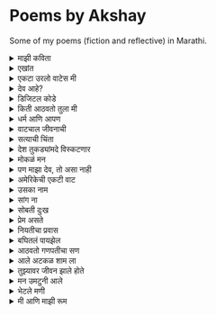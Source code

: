 # Poems by Akshay

Some of my poems (fiction and reflective) in Marathi.

<details>
  <summary>माझी कविता</summary>

    किडकी मध्ये बसलो होतो,
    विचार करत आशेच्या वनात,
    वाऱ्याची झुळका यावी तशी आली,
    खुलवून शब्दहांची दार माझ्या मनात,
    
    धार तसे बंदच असायचे माझे,
    खडके हि कधी उगडात नसे मी,
    पण ती आल्या पासून,
    जणू बांधीसातून मुक्त झालो मी,
    
    नदी चे पाणी वाहत जावा,
    तशी वाहते ती माझ्या घरात,
    मासाचा जेव जसा पाण्यात गुंतवा,
    तास गुंतलो मी तिच्या मनात,
    
    वाटलं होत येईल दोन जोडी घेऊन,
    रूप-रंग केले असते येता माझ्या धारी,
    पण पूर्ण सिंगार करून, 
    शब्द गीत घेऊनिच आली ती माझ्या धारी,
    
    बोलायची खूप आवड तिला,
    मी फक्त ऐकायचं काम करतो,
    सांगते सारेच ती मला,
    मी हि फक्त लिहायचा काम करतो,
    
    असा मी अन माझी कविता,
    दोघे हि आता हरवून बाईसलो,
    एकमेकांच्या गोष्ट, गीत,
    विचारांचे तारे वेचत बाईसलो
</details>

<details>
  <summary>एखांत</summary>
  
    एखांताची चाहूल लागते,
    जेव्हा आभाळात आधार दाटते,
    
    दाटलेले खाले बोर आभाळ,
    मनाचे ओन्जल ओळी करते,
    
    पावसाच्या सरीसारख्या आठवणी,
    सुगंधी विचारांत दरवळते.
    
    विचारांतून बुडतं एखांताचे बीज,
    अन मनाच्या शिवारात रुजते.
    
    निर्जनाची करणे त्याला,
    जगण्याची संधी देते,
    
    मनाची माती त्याला,
    घाट उराशी पकडून दरते,
    
    फुलतं, बहरतं एकांत,
    मनाच्या शिवारयत बंदीमुखतः वाढतं.
    
    पण अनोळखी असुनी, ओळखीच्या गर्दीत,
    एकांत हरवते, कुठे तरी लपते.
    
    आले कधी विरहाचे किरण उजळूनी, 
    तरी आपले एखांत, आपल्याला पारखे वाटते. 
</details>

<details>
<summary>एकटा उरलो वाटेस मी</summary>

    फेकले मी माझ्या मनाला,
    फेकले मी देह हि,
    जडले होते जीव असं,
    कि फेकले मी स्वप्नही,
    
    प्रेम होते वेंधळं,
    आणि प्राण होते गुंतले,
    तरी मुक्त केले मना,
    तुडवुनी मी माझे फुले,
    
    फुलांचे सुंदगडी हि होते,
    रंग हि होते माझ्या वारी,
    सोडण्याचा घास इतका,
    कि मी स्वतःला पारखे करी,
    
    तिनंही दिली होती ऊब,
    ध्यास माझं राखणे खरी,
    मूर्ख मी ते नसमजता,
    वाटले माझं अबोला बरी,
    
    त्यानंतर ती वाट सुटली,
    अन सुटले तिची साथही,
    वाटले चालेल मी नव्याने,
    पण सुटले नकाशे अन द्यास हि,
    
    ना समजले मला काही, 
    ना जाणले मी तिला, 
    आता उगाच रडतो-जगडतो, 
    होता आठवणीचा पहाडा मला.
    
    दिशा, स्वप्नं, आणि ती —
    सगळंच पडले मागे आता,
    एकटा उरलो वाटेस मी,
    सावलीलादेखील न उरली आता.

</details>


<details>
  <summary>देव आहे?</summary>
  
    देव आहे? अस्से विचारतो कधी तरी,
    असू व नसो, अस्से मानतो कधी तरी,
    असेल का तो गोष्टी सार्क शुरवीर?,
    का असेल तो, माणसा सारखे कपटवीर,
    
    इतके वर्ष गेले पण अजून पत्ता टाऊक नाही,
    कुठे राहतो, काई करतो, का करतो, टाऊक नाही,
    किती जन्मे गेली, तरी अजून देव कसा समजला नाही?
    अस्से विचारतो कधी तरी,
    
    ते लोक मन्हातात त्यांचा देव सर्वोत्तम,
    आम्ही महतो आमचा देव सर्वोत्तम,
    अशी का पारध्यात माय मोजनार?
    अस विचारतो कधी तरी,
    
    किती ते जेव्हास त्रास असेल,
    किती ते भक्तास अस्स असेल,
    तरी त्याला  क्या? आला तो कधी भेटायला?
    अस विचारतो कधी तरी,
    
    कधी वाटते, ये सारेच बनावट,
    देव, धर्म, स्वर्ग आणि नरक, सर्वे बनावट,
    पण या बनावटी चे कारण क्या?
    अस विचारतो कधी तरी,
    
    आता तर चांगले, वाईट पण वाटते बनावट,
    झाली असावी मांसातूनच, नकळता ही बनावट,
    या बनवटीला अजरामर करावी, मानूंतरी नाही का देव आणि धर्म?
    अस विचारतो कधी तरी,
    
    बगता बगतले तर आहे देव भावाचा भाग,
    आणि बगतले तर आहे धर्म समाजाचा भाग,
    मग का आपण एकत्र करतो दोगांना?
    अस विचारतो कधी तरी,
    
    जरी देव असू व नसो, आहे गरज आह्माला देवाची,
    गरज ती प्रेमाची, मायेची, आत्म शांतीची,
    मग का आपण देवालाच धान देतो? का देव ला गरज तेचि?
    अस विचारतो कधी तरी,
    
    मानले मी आहे देव कुठे तरी,
    मानले मी आहे देव जगा वरी,
    पण मग देवाजीचे देव कोण?
    अस विचारतो कधी तरी.
</details>


<details>
  <summary>डिजिटल कोडे</summary>

    रात्रीचा अंधार, स्क्रीनचा तो प्रकाश,
    बोटं फिरती वेगाने, शोधे काही खास.
    शहराच्या गर्दीत, एकटेच मन,
    डिजिटल जगात, हरवले ते क्षण.
    
    एका क्लिकवर, उघडले एक दार,
    अनोळखी संदेश, गूढ त्याचा भार.
    "सत्य आहे तिथे, जिथे नजर न जाई,"
    एक कोडं, मनात शंका घेई.
    
    रात्रीची शांतता, वाढवे धडधड,
    प्रत्येक आवाजात, वाटे काही गडबड.
    कुणीतरी पाहे, अदृश्य ती नजर,
    जाळ्यात अडकले, काळाचे हे चक्र.
    
    शोधता शोधता, मिळाली एक खूण,
    जुने ते रहस्य, दडले होते खूप.
    एका जुन्या लॅपटॉपमध्ये, एक फोटो दिसे,
    ओळखले त्याला, जो कधीच नसे.
    
    मागे फिरले सारे, आठवणींचे धागे,
    भविष्याची भीती, वर्तमानाला जागे.
    सत्य आले समोर, भयाण ते रूप,
    डिजिटल जगाचे, हे कसे गूढ स्तूप.
    
    आता कुठे जावे, कुणावर विश्वास ठेवावा?
    प्रत्येक पावलावर, धोकाच दिसावा.
    स्क्रीनवरचा संदेश, पुन्हा चमकला,
    "तू एकटा नाहीस," आणि तो अदृश्य झाला.
</details>

<details>
  <summary>किती आठवतो तुला मी</summary>
    
    किती आठवतो तुला मी,
    आटवून मग सावरतो मला मी,
    सावरून पुन्हा भटकतो मी,
    भटकलो जरी किती हि, तरी तुझेच प्रेम गीत लिहतो मी,
    
    कसे सांगू कुठे कुठे दिसतेस तू?
    मोरपणाच्या पिसारे रंगात दिसतेस तू,
    नाजूक आणि चपळ हिरनात दिसतेस तू,
    शांततेच्या प्रतीकि राजहंसाथ दिसतेस तू,
    
    किती आठवतो तुझ्या कांतीचे गाणे,
    किती साहारतो तुझा आठवणींचे गाणे,
    किती मधुर होते तुझे बोलणे, जसी कोयलीची वाणी,
    किती सुंदर होते तुझे दिसणे, जसी चैतन्यावाणी,
    
    यायचो तुझ्याच भवती किती हि मनाता नाही,
    उमजायचे प्रेत तुझ्यात, अन माजत हि काही,
    कोड असायची तुझ्या बाजू बसण्या साठी,
    गॉड असायची नाव माझे तुझ्या ओठी,
    
    तुझ्या प्रेमाचे बात होती न्यारी,
    किती हि रस्ता, जगडता, तू मलाच होती प्यारी,
    तुझे हि होते अस्से का तसे?
    मला बगता होते असे का मान वेडे पिसे?
    
    आणायचो वंगाचे भरती तुझ्या साठी,
    चोरायचो दोन चपाती तुच्या साठी,
    तुझ्या सोबती होते बसणं छान,
    पेन्सिल-खाऊ तुला देता, वाटे दिले सोन्याची खान.
    
    आठवतंय एका दिवशी आलो नव्हतो,
    झाली तू पुरांतर बावरी, असे तुझ्याच डोळा पहिले होतो,
    कसले होते नटे आपुले,
    नाठाऊक आगळे-वेगळे प्रेम आपुले,
    
    प्रेमाचे ना नाव होते काही,
    प्रेमाचे ना गाव होते काही,
    तरी सापडलो एकाच पत्ती, कसे ते ठाऊक नाही,
    पकडले साथ एकमेकांच्या हाती, कसे ते ठाऊक नाही
</details>

<details>
  <summary>धर्म आणि आपण</summary>
  
    धर्माची जाण नाही मला,
    तरी देवासमोर मी उभा,
    समाजाच्या बंधनांनी इतके जखडले,
    की प्रश्न विचारण्याचीही राहिली ना मुभा.
    
    जाणतो मी धर्म आहे सामोपन,
    जोडणं काळाची, शास्त्राची, संस्कृतीची,
    मग या विज्ञानाचे प्रयोग का?
    जर बांधणी केली असेल विचार करण्याची.
    
    आहेत मंदिर हजार इथे,
    करतो पूजा सदा आपण मंदिरी,
    लावतो जुगार नवसाचा इथे,
    मागून सुख देतो शुल्क त्या पाषाणी,
    
    कधी जातो आपण देवाशी,
    कधी विचारतो "कसा आहे?"
    पाषाणासमोर मान झुकवूनही,
    कधी विचारतो "का तुला काही हवे आहे?"
    
    तसे नाही देऊ सक्त काही आपण,
    पण विचारू तरी शकतो,
    एका लहान लेकरू सारखे, 
    आपल्या बापाची काळजी करू शकतो.
    
    मंदिरी जाऊन हात जोडतो,
    पुजारी मंत्रांचे जाळ लावतो,
    बसवतो जपानची मला हि,
    तरी श्रद्धेपेक्षा दिखावा वाढतो.
    
    आगळी ही दुनिया, आगळा हा खेळ,
    देव पाषाणात मानतो आपण,
    जातो खुम्ब मेला पुजण्या,
    तोहडवुनी लेकरे माय आपण,
    
    आसा का देव भेटणार?
    असा का प्रकाश सापडणार?
    भेटला जरी देव आपल्याला,
    तरी कसे तो आपले पांग फेडणार?
    
    दरतो साथ जगाचे आपण,
    अन करतो सारे दिखावयाचे,
    देखावा संस्कृतीचे, देखावा भक्तीचे, देखावा ईश्वराचे,
    खार तर आहे सगळे बंधिस्त आपल्या धर्माचे,
    
    बंदिशी इतके आता कि,
    विचाराची हि मुभा नाही धर्मा बाहेर,
    केले वाक्ये धर्मा विरुद्ध,
    तर होतील धांगली घरा बाहेर,
    
    असा हा धर्म, त्यात तेच दोष नाही,
    फक्त आपण समजू शकलो नाही,
    धर्म आहे माणसांसाठी,
    माणसे नाही धर्मासाठी.
</details>


<details>
  <summary>वाटचाल जीवनाची</summary>

    जेवणाच्या अंताविना रस्त्यावर,
    एका पायी मी चालत आहे,
    ना ठाव ठिकाण, ना दिशा काही,
    तरी वाट कुठेतरी जात आहे.
    
    बघितले बालपणीचे गाव आले,
    वाटलं तोहडे तांबवे गावात,
    निरागसता आहे या जडत,
    रानात आणि आणि या हिरव्या वनात,
    
    नवीन होते लोक तेथे,
    क्षणातच जुळली ओळख सारी,
    सहाणे नव्हतो तरीही,
    लगेच मिळाली साथ खरी,
    
    वाटले राहावे इतेच सदा,
    पण तरुणीचे गाडी सुटली असती,
    गेले सर्वे आपल्या वाटी,
    पण सोबती घेतले जेवण दोस्ती,
    
    तरुणीचे शहर, गावा पेक्षा होते निराळे,
    रंगाने भरलेले, धुंदीने पुलेले जिकडे तेकडे,
    वाटले आधी कसे हे गाव आगळे?
    पुटत होते प्रेमचे सहारे चोही कडे,
    
    प्रेमाची जाणीव नव्हती तशी,
    तरीही शोधले मनाच्या ओढी,
    हवेचा रंगच असा की,
    प्रत्येक नजर भासे जणू ओळखीची.
    
    खूप नुस्के try केले,
    फिरलो बाजरी बघितले प्रेम काय,
    भाव बगता प्रेमाचा, आणि प्रेयसी चा,
    समजले ये काई आपल्या साठी नाय,
    
    तेवढ्यात आली दुपारची वेळ,
    भूक मोठी लागली खोल,
    प्रेमाहून मोठी ही भूक खरी,
    मन गवसलं कष्टाच्या शेतातच गोल.
    
    कष्टानं भागली भूक खरी,
    पण पुढचं गाव सापडेना,
    तारुण्याचं रान मागे पडलं,
    तरी जबाबदारीचा रस्ता उलगडेना.
    
    जायचं आहे यशाच्या गावी,
    पण कष्ट काही सुटेना,
    वाट शोधू कितीही नव्या,
    पण जीवनाची वाट काही थांबना…
</details>


<details>
  <summary>सत्याची चिंता</summary>
  
    जीवनाचे हे मोठे चक्र, फिरे नित्यच,
    आवडो वा न आवडो, सारे यातच गुंते.
    सुटका नाही यातून, मार्ग ना दिसे,
    जन्मापासून मरणापर्यंत, हेच सत्य असे.
    
    जीवनाचे हे गूढ, कुणाला ना कळे,
    कितीही शोधले तरी, ते गूढच राहिले.
    देव आहे म्हणती कुणी, कुणी नियतीला वंदती,
    परी माझ्या मनी, देवही एक कल्पनाच ती.
    
    सत्याच्या शोधासाठी, कितीही प्रयत्न करा,
    हाती लागे केवळ, सत्याचा मृगजळ थारा.
    भ्रमच तो सत्याचा, जे काही गवसले,
    जीवन आपण समजतो त्याहून, अधिक गुंतागुंतीचे भासले.
    
    जीवन हे गूढ, कुणाला ना कळे,
    अबोला ते सत्य, कुणी ना उमजे.
    धर्माचा मार्ग, मनाला शांतता देई,
    सत्याची चिंता, तिथेच संपून जाई.
</details>


<details>
  <summary>देश तुकड्यांमदे विस्कटणार</summary>
  
    किती विस्कटलेलो आहोत आपण,
    माणूस असूनही माणसाची जात शोधतो,
    धर्म, देव आणि श्रद्धेच्या नावाखाली,
    आपण पुरेपूर मांजर मांडतो.
    
    समजली असती धर्माची खरी शिकवण,
    तर पडल्या नसत्या भेदाच्या भिंती,
    राजकारण्यांनी पेरलं नसतं विष,
    आणि विखुरल्या नसत्या आपल्याच संगती.
    
    कसा समजत नाही आपल्याला,
    धर्माची दोरी आहे राजकारण्यांच्या हाती,
    एकच शब्द उठवतो दंगलीचे ज्वाला,
    अन होते फक्त घारीबाचीच माती,
    
    मानतो मी देव, करतो मी भक्ती,
    आहे मी धर्माचा अस्थिक खरा,
    पण बगता झाले हे दंगलीचे माहेर,
    याच्या बेक्ष्या मी नास्तिक बारा,
    
    बोलतात आहे धर्माला मारेकरी,
    करतात विद्रोह, धर्माचे सावृक्षाने साठी,
    लादतात भाषेचा बंद दुसर्यांवरती,
    भास राखण्या साठी,
    
    असे का आपण धर्म पाळणार?
    असे का आपण भास अजरामर करणार?
    किती हि केले भाषेची सक्ति,
    तरी सक्तिने माणसाचा भेदच वाढणार,
    
    आधीच जागा मध्ये का किमी आहे भेद,
    कि दुसऱ्या धर्म आणि भाषेलाही करतो तिरस्कार,
    असेच जर सारे चालू राहिले,
    तर आपलाच देश तुकड्यांमदे विस्कटणार.  
</details>

<details>
  <summary>मोकळं मन</summary>

    बंद मनाच्या कपटी कोंडलेलं असतं,
    त्या आसवांना का डोळ्यातच दडवावं?
    आभाळ भरून आलं की पाऊस बरसतो,
    तसं मनाचं ओझंही कधीतरी मोकळं करावं.
    
    सुंदर असतात डोळ्यातले थेंब,
    पण पाहणाऱ्याला फक्त पाणी दिसतं.
    त्या थेंबांत दडलं असतं संपूर्ण आकाश,
    जगाला ते समजतं, फक्त वाहून गेल्यावरच.
    
    रडून मन मोकळं करावं कधीतरी,
    जसं भरल्या ताटावरून ओघळतो पहिला घास.
    दुःख कितीही खोल असलं तरी,
    आसवांतच त्याच्या हलकं होण्याचं रहस्य दडलं असतं.
    
    पुरुष-स्त्री असा भेद नसतो रडताना,
    भावनांना कधीही बंधन नसतं.
    दुःखाला जात नसते, नसतो धर्म,
    फक्त हृदयाचा एक मोकळा झरा असतो.
    
    कधी हसताना डोळेही भरून येतात,
    कधी आठवणींच्या सरींनी मन चिंब भिजतं.
    रडणं फक्त दुःखाचं लक्षण नसतं,
    कधी ते प्रेम, तर कधी आनंदही असतो.
    
    जसं नदी काठ सोडून पुढे निघते,
    तसं रडणं मनाला नव्या वाटा दाखवतं.
    जो मोकळेपणाने रडतो, तोच खरा जिवंत,
    कारण आसवांमागे लपलेलं असतं हृदयाचं सत्य.
  
</details>


<details>
  <summary>पण माझा देव, तो असा नाही</summary>
  
    जग पाहे देवाला, वरती बसलेला,
    सगळ्यांना पाहणारा, रक्षण करणारा.
    नियम लावणारा, आज्ञा देणारा,
    पण माझा देव, तो असा नाही.
    
    लोक मानतात, देव आज्ञा मागतो,
    त्याची भक्ती करावी, असे तो सांगतो.
    जर देव असेल, तर त्याला याची गरज नाही,
    जर गरज असेल, तर तो माझा देव नाही.
</details>


<details>
  <summary>अमेरिकेची एकटी वाट</summary>

    अमेरिकेच्या परदेशी वाटेवर,
    तंत्राच्या स्वप्नात मन थकलेवर।
    
    घरच्या आठवणीची जड भरती,
    आई-वडिलांची पुकार मनात दरती।
    
    तंत्रशाळेतील संधी कुठे हरली,
    शोधता शोधता स्वप्नं हळूहळू विरली।
    
    परदेशात जगणं कधीच सहज नाही,
    हिरव्या आशांच्या वाटा मात्र विरही।
    
    अमेरिकेच्या गल्लींमध्ये एकटी वाट,
    दुःख आणि निराशेची भरभराट।
    
    तंत्र क्षेत्रात संधीची कमतरता दिसते,
    विद्यार्थ्याच्या जीवात फक्त वेदना येते।
    
    तरीही मन म्हणते, "हे स्वप्न पुन्हा जगावे,
    शेवटची किरणं नक्की येतील, मी पुन्हा जगावे."

</details>

<details>
  <summary>उसका नाम</summary>

    अब नाम भी क्या लू उसका, 
    जिसको हरदम भुलाया जाता है,
    लेता नाम अगर कभी गुफ्तगुमे,
    तोह खुद ही को रुलाया जाता है,
    
    नाम की बले होते थे चर्चे हज़ार,
    क्या फायदा उस नाम का मवाज़ा कभी हो न सखी,
    प्यार करते थे उससे चाहे हज़ार,
    क्या फायदा, वो मुस्तफा कभी हो न सखी 

</details>

<details>
  <summary>सांग ना</summary>

    सांग, कधी होतो मायेंचा प्रेमळ लढा,  
    सांग, कधी होतो प्रेमाचा खटक पाडा?
    
    सांग, कधी होतो पावसाचा अश्नीय राढा,  
    सांग, कधी होतो का त्या नंतर रानात चिकळाचा मढा?
    
    सांग, कधी होतो त्या आकाशाचा दुभंग वाडा,  
    सांग, कधी होतो त्याच वडयाचा भागत निवाडा?
    
    सांग, कधी होतो पावसाचा हलवार सा सडा,  
    सांग, कधी होतो त्या सडेत मुरपणाचा शिवाडा?
    
    सांग, कधी होतो फुलांच्या सुगंधांचा पूडा,  
    सांग, कधी होता फुलांच्या मोगऱ्याचा हातात लं कडा?
    
    सांग, कधी होतो सूर्याच्या तेजाने बाजून गेलेल्या चुल्ह्या,  
    सांग, कधी होतो जाड काळी सावलीचा आनंदात झुळ्या?
    
    सांग, कधी होतो पावसाचा नको नको सा सढा,
    सांग, कधी होतो भिजलेल्या पावसात ची ची कढा?
    
    सांग ना, आता होते का, जाडा काळी तुझे आराम? 
    सांग ना, आता होते का माझ्या आठवणींचा पूर्णराम?
    
    आता सांगच, काय झालं तुला बोलता,  
    गेला कुठे दूर, जाणू बाळासारखा तुर-तुर पलता?
    
    बाल असतं तर परत तरी आलं असतं,  
    खेळता खेळता माझ्या पांड्यावर, दाप करून पडला असतं.
    
    आता जळस तू मोठं, तरी आहे मी तेच अजूनही,  
    येता का आठवण माझी, सात समुर्या पडाल राहूनही?  
    
    सांग ना, कधी होते का आपल्या आठवणीचा पाडा?

</details>

<details>
  <summary>सोबती दुःख</summary>
  
    सोबती दुःख, वाट सुखाचे आणता,
    भटकून गेलो, दुःखाचे दुःख जाणता,
    
    करू तर करू काय, बोलू  तर  बोलू  काय?
    करता काही पण, पडतो दुःखाच्या पायी 
    
    किती जगावे एकटे आता, किती चालावे अंदारी,
    ना समजती मला काही, ना तांबती वाटे दुखणारी,
    
    कधी येईल सूर्य उद्याचा, कधी संपले अंधार जगाचा,
    येईल येईल सांगता स्वतःला, चालवून गाडा असांचा,
    
    होते अस्से अंधारास सारखेच, दुःख काही एकटं नाही,
    मला वाटते मी एकटा, परी दुःख माझी वाट पाही,
    
    सोबती दुःख, वाट सुखाचे आणता,
    भटकून गेलो, दुःखाचे दुःख जाणता,
    
    सुखास हि वाटे कधी तरी, कोठे राहिली दोघे?
    येता येता रात्र उलटली, ना दिसे सुखास अहमि रोघे.
    
    नास्तिक तेला हि आस्तिक बनवावी, अशी चालता हि रात,
    सुखा पेक्षाही सोबीत राहिला, दुःखांची कातर सात,
    
    वाटते राहील दुःख एकटा, देतो साथ मानुनी,
    देता साथ दुःखाशी परी, संपले माझ्या आयुष जाळुनी,
    
    सोबती दुःख, वाट सुखाचे आणता,
    भटकून गेलो, दुःखाचे दुःख जाणता,
    
    का दुःखास बिनसले सुखासी, वादा चा कारण ना दिसती,
    बगता आयुष माझे, दुःखाचे मी प्रेमगीत लहती,
    
    सुखास माझा नातं छोटे, ना भेटला तो वाटे वरी,
    ना जनता सुख, वाटे हवे हवे से दुःखा परी,
    
    बगता बघितले माणसाचे, दुःख, निरास, आनंदाचे गणी,
    बघितले निरखुन मग समजले, दुःख, सुख तर अस्से एका मालाचे मणी.
    
    समजले आता मला, कामा शिवाय ना बालती घाट,
    होऊन सुबती दुःखाच्या आता, त्याग करुनी सुखाची वाट.
    
    हेच जेवण असले ईश्वरा, घेतले मी माझ्या उराशी,
    करून जे करतो बगतु, वाटले हे देणे ईश्वराशी.
    
    सोबती दुःख, वाट सुखाचे आणता,
    भटकून गेलो, दुःखाचे दुःख जाणता.

</details>

<details>
  <summary>प्रेम असते</summary>

    प्रेम असते पांगारल्या पुलंन सारखे, 
    प्रेम असते मोगऱ्या च्या सुगंदा सारखे,
    पडत प्रेमात आयुष होती सुगंधी,
    प्रेम असते पुलणार्या बगे सारखे,
    
    प्रेम असते हवं सस माये सारखे,
    प्रेम असते त्याच्या सावली सारखे,
    सावली राहावे वाटते किती हि,
    प्रेम असते सावरून विस्कटण्या सारखे,
    
    प्रेम असते आगीच्या ज्वाळारी सारखे,
    प्रेम असते रंगाच्या लहरी सारखे,
    वाटते किती हि सोडील उद्या,
    प्रेम असते निःशक्त वेसना सारखे,
    
    प्रेम असते भक्तीच्या माळा सारखे,
    प्रेम असते देवजहीच्या आरती सारखे,
    वाटते करू रोज तेचि आरती,
    प्रेम असते ईश्वरी भेटी सारखे,
    
    प्रम असते पाण्या च्या प्रतिबिंबा सारखे,
    प्रेम असते समुद्रा च्या लाटे सारखे, 
    वाटते संपले कधी तरी,
    प्रेम असते न संपता सागरा सारखे,
    
    प्रेम असते जहाडाच्या पान्धी सारखे,
    प्रेम असते जहाडाच्या मुळा सारखे,
    जितके प्रेम जाणती सखा, तितके वेड लागिती सखा,
    प्रेम असते स्वयम्भू वृषा सारखे,
    
    प्रेम असते ना संपणारी वाट सारखे,
    प्रेम असते वाटेतल्या आनंदा सारखे,
    आनंद चे करता पूर्ती सदा,
    प्रेम असते वाटेल नसंपत करण्या सारखे,
    
    प्रेम असते काही ही, प्रेम असते खोटे ही,
    ना लागती साथ दुसऱ्याची प्रेमात कधी ही,
    ना मागती चंद्र तारे प्रेम कधी ही,
    कारण प्रेम असते निर्मल, सुखी, आणि सोबती ही.

</details>

<details>
  <summary>नियतीचा प्रवास</summary>
  
    नियतीचा प्रवास, कधीही चुकला नाही,
    भटकत राहिलो आपण, शोधत देवाजी धाम, कधीही भेटला नाही.
    आयुष्य हेच देवाजी चे धाम आणि आपण त्यांची पाऊली,
    ना समजता जगणे, धावतो शोधता येश्ची राऊळी,
    
    झाली होड जगण्या ची आता,
    झाली धडपड एसची नुसता,
    कुठे नेण्याचे करुनि गोळा,
    मारना पुढे आठवे जेवण, परी आता आसना लोळा,
    
    बागती सर्वे फिरती इकडे टेकडी,
    कोते जायचे, कोते यायचे, नाजाणति भ्रमकडी,
    जनता जगणे, चालावीती जेवण आपुले,
    कसे जायचे, कुठे चालायचे वाटी, ना जाणती हि लेकुरे,
    
    जन्म पासूनी, पकडतो वाट, जगाच्या होडीत,
    घेऊनि जगण्याचे सारवस, धावतो त्याच्याच गोडित,
    कुठे जायिते हि वाट, काडी विचारलय?
    कुठे संपते हि वाट, कधी विचारलय?
    
    बागावे मागे परतुनी,
    बागवे पूर्व जेव निरखुनी,
    समजले त्यांची वाट, 
    देशील, अंताची श्रृंखली घाट,
    
    बागवे जाळणारे ते सारे, 
    सर्वथी  तयाची जेवंत वाटणारी माडी,
    मांडीत चालतात, धावतात, 
    हिसकून तोहडवुनी दुसऱ्यांची यशाची घडी,
    
    अस्से धावने पटते कोना?
    अस्से जिवाने पटते कोना?
    
    हरवून जगणे वस्तू साठी, हरवून मने प्रतिषटी साठी,
    हरवून देवास ही, पूज हि करती पुण्य साठी,
    असा का भेटे, यशाचा घडा?
    भेटला जरी संपता वाटे, कोण चालवेल यशाचा वाडा?
    
    एका बाजू म्हणने, सारे विश्वाची माझे सांबंधी,
    तरी उगाच करता आपणास हि प्रती संधी,
    ना होता काम, ना करता म्हणती स्वावलंबही,
    मग उगाच रडता, जगडता म्हणता देवा करावे आम्हा लाभवान्तीही, 
    
    ऊगाच रडू नय, ऊगाच पलुनय,
    ऊगाच काष्ठा खाता, नियतीला दुष्ट मनुनय,
    घेऊनि हाती, काटी स्वावलंभीची,
    चालावे वाट हि अक्षय जेवणाची,
    
    वाट चालत, ना दुसरी वाटे,
    चालता वाट आपण ना सीमा घाटे,
    भेटू नशिबी, भेटू यशाशी वाटेवरी,
    ना सगडता, ना बिघडत, आणि ना देवाजीशी हि लडता, करू वाटतं आनंदावारी.

</details>

<details>
  <summary>बघितलं पायझेल</summary>
  
    किती हि लांब गेली तरी आठवते घर,
    काय असं असेल त्यात? बघितलं, पायझेल.
    
    बघितलं, पायझेल, पुन्हा आईच्या प्रेमा कळी राहून ही,
    बघितलं, पायझेल, तिच्या हातानी खावूनही.
    
    बघितलं, पायझेल, बापाच्या रागाचं तांडवही,
    बघितलं, पायझेल, त्याच्या कामाची निष्ठा, आशा,
    पुरुषांचं जुनिवाही.
    
    आईच्या आनंदाच्या लहरीत आनंद होतना ही,
    जरा पार्कानी बघितलं, पायझेल,
    देशो-विदेश बातम्या वाचूनही,
    शेजारी "काकू काय चाललं?" असं डोकावूनही बघितलं, पायझेल.
    
    मोठेपणाची होती भारी आवड, पण मोठं होताच कळलं,
    सुटलं बालपण, आणि शहाणपणाच्या ओझ्याखाली मन दडलं.
    
    कधी पाहिलंय का त्या लहानशा चेहऱ्याचं सुख?
    धनाचे नसूनी, अंधाचे अस्ते अपार भूख.
    
    लहानपणीच्या त्या जेवणाला पुन्हा जगवून बघितलं, पायझेल,
    बिनधास्त जगण्याच्या त्या आठवणींत हरवून बघितलं, पायझेल.
    
    बघता बघता जरा देवालाही बघितलं पाहिजे,
    पण बघणार कसं? देव तर मला दिसत नाही,
    कोठे बसतो तो, काहीच ठाऊक नाही,
    
    वाटतं असं पासनात तो, म्हणून करतो आरती, विनंती,
    जातो मंदिरात, तरी देव ना मला भेटती.
    
    म्हणून बघितलं, पायझेल, कधीतरी पसनाला एकटा ताकूनही,
    आणि बघितलं, पायझेल, सर्वां जेव्हाना देव मानूनही.
    
    बघितलं, पायझेल, मंदिरातील दिवे आणि दिव्याची माया,
    बघितलं, पायझेल, त्या मंदिरात भक्तांची हरवलेली छाया.
    
    बघितलं, पायझेल, आस्थिक समुर नास्तिक बनून,
    बघितलं, पायझेल, नास्तिकांचे प्रश्न आस्थिक बनून.
    
    तसं बघितलं गेलं तर,
    होतं निरहर्तक आयुष्य झूम आउट करता,
    पण आयुष्याच्या झूम इनचे आरती ही बघितलं, पायझेल.
    
    आता सर्वे झाले आपल्या विभागात,
    कोणी डावीकडे तर कोणी उजवीकडे,
    पण उभं राहून मधे माझं बघितलं, पायझेल.
    
    बघितलं, पायझेल, समान प्रत्यक गोष्टींना,
    असमानताला ही समानतेणे बघितलं, पायझेल.
    
    पण होतं का तसं जगात?
    त्या प्रश्नाचे उत्तराही सोडूनी बघितलं, पायझेल.

</details>

<details>
  <summary>आठवतो गणपतीचा सण</summary>
  
    आठवतो गणपतीचा तो सण,
    आईच्या हाताने बनवून लाडू, चिंवाचं धन.
    
    यायचा घरी त्या पर्वतीचं बाल,
    होऊन जायचा घराचा गोपाल.
    
    सुरू व्हायचा भजनाचा ताळात,
    हरवायचं मन भक्तीच्या जाळात.
    
    गल्लीत वाजायचं भजनाची गाणी बारी बारी,
    आणि आरतीच्या तालावर चिपळं वाजती जणू चाले विठोबाची वारी.
    
    रंगायची रात्र पत्यांच्या दाव,  
    हसायची मंडळी चा नाण्यांच्या वर्तीत नजरची ताव.
    
    घरच्या बारोबर खेळताना, हरवली होती दुःखाची रणे,  
    हसत खेळत भरली होती आम्ही आनंदाचे पण्णे.
    
    वाटे आपला गणपती, जरी बसू तो घरी कोणाच्याही,
    गणपतीशही वाटते आपले, असो आपण कोणीही.
    
    नंदी सुखात गणपती, परी येते लक्ष्मीचा पाचवा दिवशी,
    रागू राग असे माझा, कारण आले ते गाण्या न्यायवयाशी.
    
    सोडताना मित्रांस घरी त्याचा, गोष बापा-बापा सर्वांच्या वाणी.
    जाताना मात्र होतं तोंड रडके, आणि येतं प्रत्येकाच्या डोळी पाणी.
    
    जसं झालो मोठा, तसं समजलं सारं,
    समजले सण, आणि समजलं त्याच्या मागचं करणे.
    
    तेव्हापासून गणू मला दिसेना,
    कोणाच्या घरी गेला? का माझ्याशी बोलेना?
    
    लहापणी त्याच्यासोबत खूप खेळलो, बोललो, गप्पा मारल्या,
    मग आता का तो रुसून असा अबोल भासला?
    
    यायचा घरी पूर्वी, करता आनंदाची भरून पूर्ती,
    आता येते ती फक्त त्याची मूर्ती.

</details>

<details>
  <summary>आले अटकळ शाम ला</summary>

    आले अटकळ शाम ला, 
    होता गडी भारी,
    
    एक होता शाम, घर त्याचे धाम,
    सुखी नांदती, आई वडिलांना घेऊनि,
    बाजरीचे पोटांचे झाले पुरते नाम, 
    बगता उंदरांनी केले होते ते काम,
    
    आले अटकळ शाम ला, 
    होता गडी भारी,
    
    परेशान होऊनि, आणले शाम ने मांजर,
    काढण्या काटा, करण्या उंदरीचे सांजर,
    बगता बगता रमली मांजर, झाली मुले मांजरी,
    झाली पोटे पाच, शाम होवी गुंजरी,
    
    आले अटकळ शाम ला, 
    होता गडी भारी,
    
    उमजले तेला, मांजराशी धुध लागती,
    आणेल मग गाई ती बाजराती,
    देती दुःद अपार मायेच्या प्रेम वरी, 
    तरी होते गाईस खस्ता, करता तिचे पॉटभरी,
    
    गाइस लगे खस्ट अपार, त्याचे काम सोपे नाही,
    शाम हि होता खस्तालु, 
    करितो रात दिन राणा खस्ता,
    त्याचे गाईस पोसणाने, सोपे नाही,
    
    आले अटकळ शाम ला, 
    होता काडी भारी,
    
    करुनि बायको तेल, उघडली कामाची डायरी खाता,
    बायको भेटती शामस सुग्रण, होती म्हणती पॊर, होती आज्ञांचा काली,
    आशीर्वाद हि देवास देणे वाटे, मनू आले मुले पंदरा काली,
    आले मुले झाले जलोष, झाले सण, पुरे प्रेमे वाडली,
    
    आता मूळ सांभाळणे सोपे नाही,
    कृष्णस वाढवणे, इतके सोपे नाही,
    तब्ली आई काम काली, मूळ, घर, मांजर, गाई चे उज सरती,
    होती खमकी काम साठी, परी शरीर कामास साथ ना भरती,
    
    आले अटकळ शाम ला, 
    होता काडी भारी,
    
    आणली दुसरी, बायको केला जलोष उद्याचा,
    रुसवा पुग्वा, अस्से शानभरी, घडा परी चलला घराचा,
    कामास आईच्या भार उतरली,
    कुसकी सावता समळून कशी बसू, दुसरी आई सवांसारात रमली,
    
    नांदले सुखात घर, त्या नंतर हि,
    घरात वसे, गाई, मांजर, दोनी आई, आणि उंदीर हि...

</details>

<details>
  <summary>तुझ्यावर जीवन झाले होते</summary>

    तुझ्यावर जीवन झाले होते, 
    तुझ्यावर प्रेम आले होते.
    
    पहिले मी तुला नजरअंदाज केलं,
    नंतर पण तुला पाहिलं होतं.
    
    असं वाटलं तुझं तसंच,
    बघता तुला, प्रेमाची शायरी आले होते.
    
    कसं सांगू तुला, प्रेम म्हणजे काय,
    माझं स्वतःचं उमजलं नव्हतं.
    
    तुझ्यावर जीवन झाले होते,
    तुझ्यावर प्रेम आले होते.
    
    आता सांगते, तू झालास बलता,
    सांगता-सांगता तुला वर्षा झाली;
    कधी कोणी येऊन विचारलं होतं.
    
    तुझ्यावर जीवन झाले होते,
    तुझ्यावर प्रेम आले होते.

</details>


<details>
  <summary>मन उमटुनी आले</summary>

    तुझ्या प्रेमात मन उमटुनी आले,
    सुखाच्या वाटीत स्वप्न उमटुनी आले.
    
    प्रेमाच्या स्पर्शात आत्मा सजले,
    ममता–मैत्रीच्या ओढीत आयुष्य सजले.
    
    माझ्या आयुष्यात तुझं प्रेम घेऊन आले,
    दुःख विसरून नवे स्वप्न उमटुनी आले.
    
    क्षमादान आणि प्रेमाच्या संगतीत भावना फुलले,
    मनातल्या स्वप्नांची रंगत सुंदर फुलले.
    
    तुझ्या शब्दांनी हृदयात आशा उमटुनी आले,
    प्रेमाच्या स्पर्शाने नवीन स्वप्न उमटुनी आले.
    
    तुझ्या प्रेमात मन उमटुनी आले,
    सुखाच्या वाटीत स्वप्न उमटुनी आले.

</details>

<details>
  <summary>भेटले मणी</summary>
  
    एका जुन्या गल्लीत उभा होतो मी,
    काळाच्या ओघात हरवले स्वप्न मी;
    सावली जवळ येऊन म्हणते पुन्हा,
    "मी तुझं बालपण आहे, ओळखलं का मन्हा?"
    
    तिच्या हातातले वीजवले होते कंदील एकदा,
    डोळ्यांत झळकत होतती तारे सदा;
    मी विचारलं, "कशी आली तू इथे?"
    ती हसली, "मी सदैव असते, फक्त दिसत नाही रे."
    
    "कुठे गेलं ते गाणं, बागेत गुंजलं शहाणं?"
    "कुठे गेले स्वप्न, स्वप्नांचे पुरे बदलणं?"
    "कुठे धाडसाची आरती, ज्याने हार मानली?"
    "सर्व विसरून मी तुझ्या प्रेमाने नवी सुर मांडली."
    
    मी चहा घोटला, शब्द गळफासले,
    ती मौनातून कथा आपल्या मनाला सांगली;
    हसण्यातून विणलं गूढ गप्पांचं जाळे,
    छातीत जळला एक दिवा, उजळला अंतरांचा तले.
    
    ती दाखवली आरशात प्रतिबिंब माझं,
    ज्यात उंच असतो मी, पण मन झुकलं माझं;
    "ही खुर्ची तुझी आहे का?" विचारत ती,
    "उठून पाह, आयुष्याचा अर्थ खुलून दिसत की?"
    
    काळाच्या ओघात मी हरवलो आणि मन गुंतले,
    ती हातात फुलपाखरू ठेवून म्हणाली, "वेळ थांबले;
    स्वप्न सजवताना उरते फक्त हि क्षणांची साथ,
    जप तू आपल्या आठवणी, हीच आहे खरी बात."
    
    आम्ही बसलो त्या जुन्या आमराईत,
    ती सांगता निसर्गाच्या गाण्याची गाथा;
    मी सांगितलं यशाच्या रात्रीच्या स्वरांची बाज,
    एकमेकांना ओळखलो जणू नव्या आरंभाची आवाज.
    
    जाताजाता ती म्हणाली, "हे घे तुझं लहानपण,
    फुलांच्या हातातून ठेव, आठवण न विसरता कधीच;
    मी तुझ्यातच राहते, भावना खोलभर उमटुनी,
    सदैव ठाम राहू, प्रेमाच्या घाठा बांधुनी"
    
    आज रस्त्याच्या सावलीत ती उभी दिसते,
    डोळे मिटताच तिचा आवाज मनात आकवते;
    "मी तुझ्या आभाळात राहते, जगण्याचा रंग भरते,
    आतल्या स्वप्नांना जप, कारण तूच आहेस माझं आधार रे."

</details>

<details>
  <summary>मी आणि माझी रूम</summary>


    मी आणि माझी रूम,
    एकमेकांना समजून घेतलेलं नातं,
    ती होती शांत, अबोल, स्थिर,
    आणि मी विस्कटलेला, वाहतं वादळ.
    
    पहिल्यांदा पाउल ठेवलं,
    तेव्हा होती ती परकी, अनोळखी,
    बारीक भिंतींच्या कुशीत दडलेली,
    आणि मी पसाऱ्याचा सागर भरलेला.
    
    थोड्या काळात ओळक झाली,
    तिची मला, आणि माझी तिला,
    सांगायचो सारे मी तिला,
    आणि ति हळूच टिपत राहिली,
    
    मी तिला रचत गेलो,
    ती मला सावरत गेली,
    त्या चार भिंतींमध्येच सापडला,
    एक घरट्यासारखा सहारा.
    
    बघता बघता किती ऋतू सरले,
    स्मरणांचा पसारा तिच्या कपाटात भरला,
    मी बदललो, ती हि बदलली,
    पण नात्याचा गंध तसाच दरवळला.
    
    आता गाठीशी उरला फक्त विरह,
    बांधतोय सामान विस्कटलेल्या आठवणींचं,
    निघतोय दूर अनोळखी गावी,
    आणि तरी मन अडकलंय इथेच—
    माझ्या शांत, समजूतदार रूममध्ये. 
</details>



